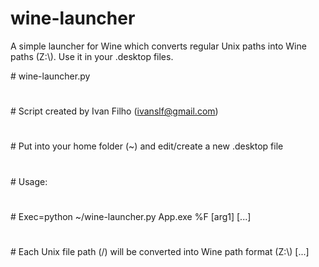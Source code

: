 wine-launcher
=============

A simple launcher for Wine which converts regular Unix paths into Wine paths (Z:\\). Use it in your .desktop files.

\# wine-launcher.py
#
\# Script created by Ivan Filho (ivanslf@gmail.com)
#
\# Put into your home folder (~) and edit/create a new .desktop file
#
\# Usage:
#
\#   Exec=python ~/wine-launcher.py App.exe %F [arg1] [...]
#
\# Each Unix file path (/) will be converted into Wine path format (Z:\\)
[...]

